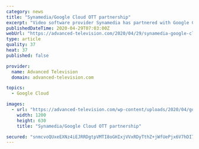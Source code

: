 ```yaml
---
category: news
title: "Synamedia/Google Cloud OTT partnership"
excerpt: "Video software provider Synamedia has partnered with Google Cloud to expand its video network portfolio with new over-the-top (OTT) ‘as a service’ offerings"
publishedDateTime: 2020-04-29T07:03:00Z
webUrl: "https://advanced-television.com/2020/04/29/synamedia-google-cloud-ott-partnership/"
type: article
quality: 37
heat: 37
published: false

provider:
  name: Advanced Television
  domain: advanced-television.com

topics:
  - Google Cloud

images:
  - url: "https://advanced-television.com/wp-content/uploads/2020/04/google-cloud-1200-630.png"
    width: 1200
    height: 630
    title: "Synamedia/Google Cloud OTT partnership"

secured: "snmcvoQUxeEXNz4iEJRRDgtpVMTI8oGHIxjVVxRDyTthZ+jWfUePjx6V7hDI7BBfeK58+cmMXsF6uo2vSvU/OXW7qKqIVPI8zVNl96xHlloL2RL/62s4KJDeDuuqVczllk27j5PHLX7ZnnK8z8KtA6GB+IVRQWoxnrVOk7enO3aUr5Ay8qdGgkcvtdP1QlcmVURoGMFqr0Uobg5jGxs+ihlTll+AqsDHsyVcyFLtL3ZJBy6U3l/UKSN9OrLX7fFEflWGy1fAYaK4s6mCfsVqlODglroQJ9K6iEujLoKhOb7CKQ5bKy/L0qO7QJ5QCvblwAE+WeP+TIko6AoZG4ZDQKnaJOnr0WGHBaHuZ1n3jSAwR3YtUUDdPfEN+ONsfRtMWihJm7lnMk+0QiEp3nKsnYQgrwX6fHJs84ylS0VwlWj6MPLkfRSlreemSGx3nC8DeEE7M1j0o6RmBewjqb96K9JYTJyG5dEZA/Rsxl/5b1s=;WRbnAaNiOo6Vq3LxBcOqNg=="
---
```


